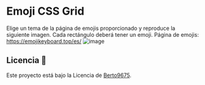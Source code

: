 # Emoji CSS Grid
Elige un tema de la página de emojis proporcionado y reproduce la siguiente imagen. Cada rectángulo deberá tener un emoji. Página de emojis: https://emojikeyboard.top/es/
![image](https://github.com/user-attachments/assets/97bd3e38-cb23-4e1f-876c-a960daa29d07)

## Licencia 📄
Este proyecto está bajo la Licencia de [Berto9675](https://github.com/berto9675).
